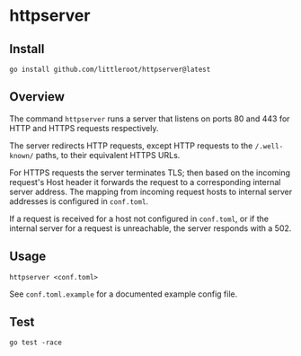 # httpserver

## Install

```
go install github.com/littleroot/httpserver@latest
```

## Overview

The command `httpserver` runs a server that listens on ports 80 and 443 for
HTTP and HTTPS requests respectively.

The server redirects HTTP requests, except HTTP requests to the
`/.well-known/` paths, to their equivalent HTTPS URLs.

For HTTPS requests the server terminates TLS; then based on the incoming
request's Host header it forwards the request to a corresponding internal
server address. The mapping from incoming request hosts to internal server
addresses is configured in `conf.toml`.

If a request is received for a host not configured in `conf.toml`, or if the
internal server for a request is unreachable, the server responds with a 502.

## Usage

```
httpserver <conf.toml>
```

See `conf.toml.example` for a documented example config file.

## Test

```
go test -race
```

